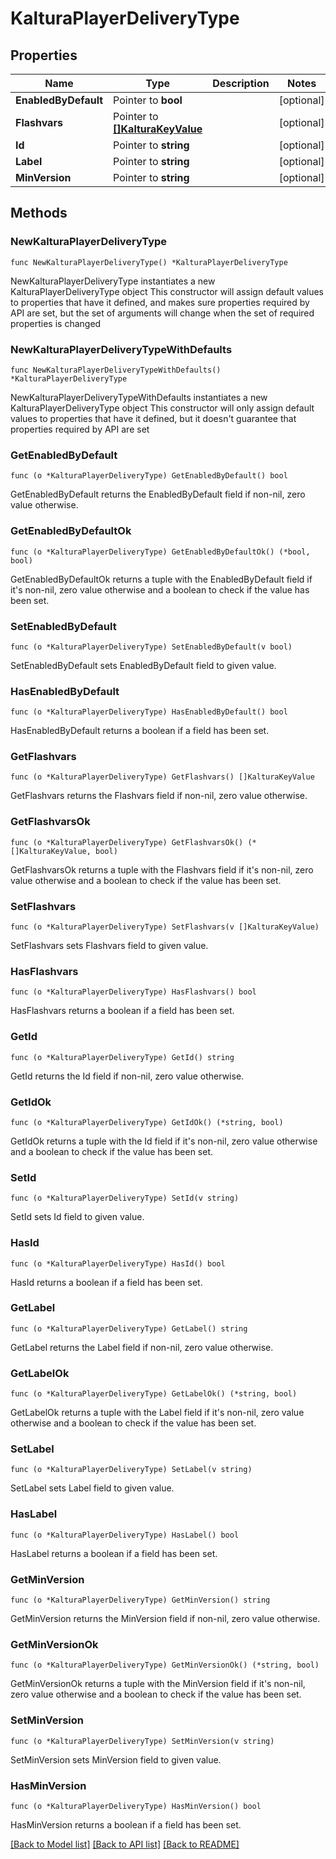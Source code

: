 # KalturaPlayerDeliveryType

## Properties

Name | Type | Description | Notes
------------ | ------------- | ------------- | -------------
**EnabledByDefault** | Pointer to **bool** |  | [optional] 
**Flashvars** | Pointer to [**[]KalturaKeyValue**](KalturaKeyValue.md) |  | [optional] 
**Id** | Pointer to **string** |  | [optional] 
**Label** | Pointer to **string** |  | [optional] 
**MinVersion** | Pointer to **string** |  | [optional] 

## Methods

### NewKalturaPlayerDeliveryType

`func NewKalturaPlayerDeliveryType() *KalturaPlayerDeliveryType`

NewKalturaPlayerDeliveryType instantiates a new KalturaPlayerDeliveryType object
This constructor will assign default values to properties that have it defined,
and makes sure properties required by API are set, but the set of arguments
will change when the set of required properties is changed

### NewKalturaPlayerDeliveryTypeWithDefaults

`func NewKalturaPlayerDeliveryTypeWithDefaults() *KalturaPlayerDeliveryType`

NewKalturaPlayerDeliveryTypeWithDefaults instantiates a new KalturaPlayerDeliveryType object
This constructor will only assign default values to properties that have it defined,
but it doesn't guarantee that properties required by API are set

### GetEnabledByDefault

`func (o *KalturaPlayerDeliveryType) GetEnabledByDefault() bool`

GetEnabledByDefault returns the EnabledByDefault field if non-nil, zero value otherwise.

### GetEnabledByDefaultOk

`func (o *KalturaPlayerDeliveryType) GetEnabledByDefaultOk() (*bool, bool)`

GetEnabledByDefaultOk returns a tuple with the EnabledByDefault field if it's non-nil, zero value otherwise
and a boolean to check if the value has been set.

### SetEnabledByDefault

`func (o *KalturaPlayerDeliveryType) SetEnabledByDefault(v bool)`

SetEnabledByDefault sets EnabledByDefault field to given value.

### HasEnabledByDefault

`func (o *KalturaPlayerDeliveryType) HasEnabledByDefault() bool`

HasEnabledByDefault returns a boolean if a field has been set.

### GetFlashvars

`func (o *KalturaPlayerDeliveryType) GetFlashvars() []KalturaKeyValue`

GetFlashvars returns the Flashvars field if non-nil, zero value otherwise.

### GetFlashvarsOk

`func (o *KalturaPlayerDeliveryType) GetFlashvarsOk() (*[]KalturaKeyValue, bool)`

GetFlashvarsOk returns a tuple with the Flashvars field if it's non-nil, zero value otherwise
and a boolean to check if the value has been set.

### SetFlashvars

`func (o *KalturaPlayerDeliveryType) SetFlashvars(v []KalturaKeyValue)`

SetFlashvars sets Flashvars field to given value.

### HasFlashvars

`func (o *KalturaPlayerDeliveryType) HasFlashvars() bool`

HasFlashvars returns a boolean if a field has been set.

### GetId

`func (o *KalturaPlayerDeliveryType) GetId() string`

GetId returns the Id field if non-nil, zero value otherwise.

### GetIdOk

`func (o *KalturaPlayerDeliveryType) GetIdOk() (*string, bool)`

GetIdOk returns a tuple with the Id field if it's non-nil, zero value otherwise
and a boolean to check if the value has been set.

### SetId

`func (o *KalturaPlayerDeliveryType) SetId(v string)`

SetId sets Id field to given value.

### HasId

`func (o *KalturaPlayerDeliveryType) HasId() bool`

HasId returns a boolean if a field has been set.

### GetLabel

`func (o *KalturaPlayerDeliveryType) GetLabel() string`

GetLabel returns the Label field if non-nil, zero value otherwise.

### GetLabelOk

`func (o *KalturaPlayerDeliveryType) GetLabelOk() (*string, bool)`

GetLabelOk returns a tuple with the Label field if it's non-nil, zero value otherwise
and a boolean to check if the value has been set.

### SetLabel

`func (o *KalturaPlayerDeliveryType) SetLabel(v string)`

SetLabel sets Label field to given value.

### HasLabel

`func (o *KalturaPlayerDeliveryType) HasLabel() bool`

HasLabel returns a boolean if a field has been set.

### GetMinVersion

`func (o *KalturaPlayerDeliveryType) GetMinVersion() string`

GetMinVersion returns the MinVersion field if non-nil, zero value otherwise.

### GetMinVersionOk

`func (o *KalturaPlayerDeliveryType) GetMinVersionOk() (*string, bool)`

GetMinVersionOk returns a tuple with the MinVersion field if it's non-nil, zero value otherwise
and a boolean to check if the value has been set.

### SetMinVersion

`func (o *KalturaPlayerDeliveryType) SetMinVersion(v string)`

SetMinVersion sets MinVersion field to given value.

### HasMinVersion

`func (o *KalturaPlayerDeliveryType) HasMinVersion() bool`

HasMinVersion returns a boolean if a field has been set.


[[Back to Model list]](../README.md#documentation-for-models) [[Back to API list]](../README.md#documentation-for-api-endpoints) [[Back to README]](../README.md)


